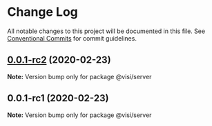 # Change Log

All notable changes to this project will be documented in this file.
See [Conventional Commits](https://conventionalcommits.org) for commit guidelines.

## [0.0.1-rc2](https://github.com/neet/visible/compare/v0.0.1-rc1...v0.0.1-rc2) (2020-02-23)

**Note:** Version bump only for package @visi/server





## 0.0.1-rc1 (2020-02-23)

**Note:** Version bump only for package @visi/server

